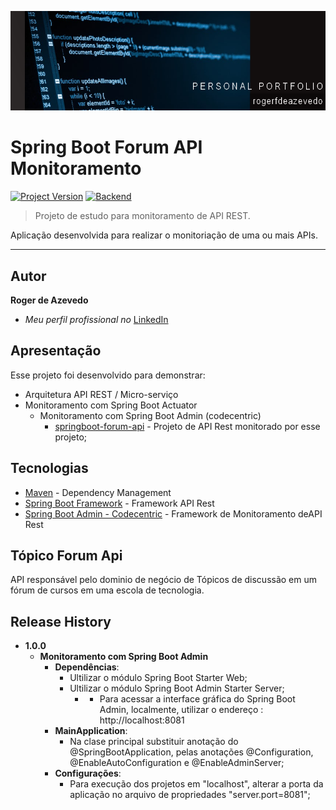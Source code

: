 [![header][header-url]][header-link]

# Spring Boot Forum API Monitoramento
[![Project Version][version-image]][version-url]
[![Backend][Backend-image]][Backend-url]

> Projeto de estudo para monitoramento de API REST.

Aplicação desenvolvida para realizar o monitoriação de uma ou mais APIs.

---
## Autor

**Roger de Azevedo** 

* *Meu perfil profissional no* [LinkedIn][linkedin-url]

## Apresentação

Esse projeto foi desenvolvido para demonstrar:

* Arquitetura API REST / Micro-serviço
* Monitoramento com Spring Boot Actuator
  * Monitoramento com Spring Boot Admin (codecentric)
    * [springboot-forum-api](https://github.com/rogerfdeazevedo/springboot-forum-api) - Projeto de API Rest monitorado por esse projeto;


## Tecnologias

* [Maven](https://maven.org/) - Dependency Management
* [Spring Boot Framework](https://https://start.spring.io/) - Framework API Rest
* [Spring Boot Admin - Codecentric](https://github.com/codecentric/spring-boot-admin) - Framework de Monitoramento deAPI Rest

## Tópico Forum Api

API responsável pelo dominio de negócio de Tópicos de discussão em um fórum de cursos em uma escola de tecnologia.

## Release History

* **1.0.0**
  * **Monitoramento com Spring Boot Admin**
    * **Dependências**:
      * Ultilizar o módulo Spring Boot Starter Web;
      * Ultilizar o módulo Spring Boot Admin Starter Server;
        * * Para acessar a interface gráfica do Spring Boot Admin, localmente, utilizar o endereço : http://localhost:8081
    * **MainApplication**:
      * Na clase principal substituir anotação do @SpringBootApplication, pelas anotações @Configuration, @EnableAutoConfiguration e @EnableAdminServer;
    * **Configurações**:
      * Para execução dos projetos em "localhost", alterar a porta da aplicação no arquivo de propriedades "server.port=8081"; 
  

<!-- Markdown link & img dfn's -->

[header-url]: github-template.png
[header-link]: https://github.com/alexandrerosseto

[repository-url]: https://github.com/alexandrerosseto/wbshopping

[cloud-provider-url]: https://wbshopping.herokuapp.com

[linkedin-url]: https://www.linkedin.com/in/alexandrerosseto

[wiki]: https://github.com/yourname/yourproject/wiki

[version-image]: https://img.shields.io/badge/Version-1.0.0-brightgreen?style=for-the-badge&logo=appveyor
[version-url]: https://img.shields.io/badge/version-1.0.0-green
[Backend-image]: https://img.shields.io/badge/Backend-Java%2011-important?style=for-the-badge
[Backend-url]: https://img.shields.io/badge/Backend-Java%2011-important?style=for-the-badge